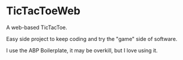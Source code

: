 # TicTacToeWeb
A web-based TicTacToe.

Easy side project to keep coding and try the "game" side of software.

I use the ABP Boilerplate, it may be overkill, but I love using it.
